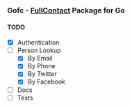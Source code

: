 ### Gofc - [FullContact](http://fullcontact.com) Package for Go

#### TODO

* [x] Authentication
* [ ] Person Lookup
    * [x] By Email
    * [x] By Phone
    * [x] By Twitter
    * [x] By Facebook
* [ ] Docs
* [ ] Tests

